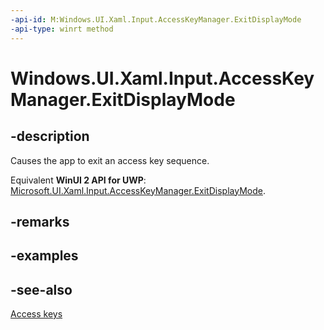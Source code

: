 ```yaml
---
-api-id: M:Windows.UI.Xaml.Input.AccessKeyManager.ExitDisplayMode
-api-type: winrt method
---
```


<!-- Method syntax
public void ExitDisplayMode()
-->

# Windows.UI.Xaml.Input.AccessKeyManager.ExitDisplayMode

## -description
Causes the app to exit an access key sequence.

Equivalent **WinUI 2 API for UWP**: [Microsoft.UI.Xaml.Input.AccessKeyManager.ExitDisplayMode](/windows/winui/api/microsoft.ui.xaml.input.accesskeymanager.exitdisplaymode).

## -remarks

## -examples

## -see-also
[Access keys](/windows/uwp/design/input/access-keys)
